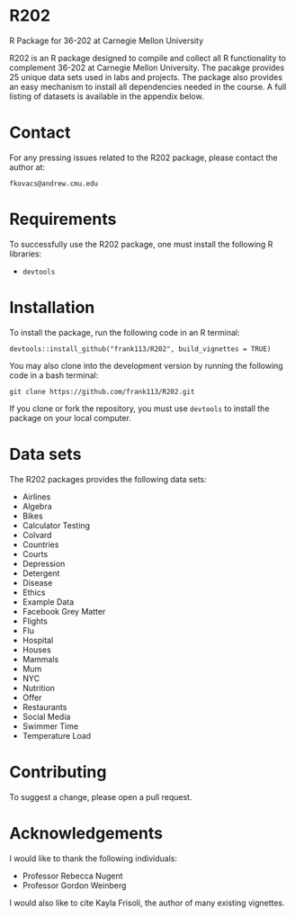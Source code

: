 # R202
R Package for 36-202 at Carnegie Mellon University

R202 is an R package designed to compile and collect all R functionality to complement 36-202 at Carnegie Mellon University. The pacakge provides 25 unique data sets used in labs and projects. The package also provides an easy mechanism to install all dependencies needed in the course. A full listing of datasets is available in the appendix below.

# Contact

For any pressing issues related to the R202 package, please contact the author at:

`fkovacs@andrew.cmu.edu`

# Requirements

To successfully use the R202 package, one must install the following R libraries:

+ `devtools`

# Installation

To install the package, run the following code in an R terminal:

`devtools::install_github("frank113/R202", build_vignettes = TRUE)`

You may also clone into the development version by running the following code in a bash terminal:

`git clone https://github.com/frank113/R202.git`

If you clone or fork the repository, you must use `devtools` to install the package on your local computer.

# Data sets

The R202 packages provides the following data sets:

+ Airlines
+ Algebra
+ Bikes
+ Calculator Testing
+ Colvard
+ Countries
+ Courts
+ Depression
+ Detergent
+ Disease
+ Ethics
+ Example Data
+ Facebook Grey Matter
+ Flights
+ Flu
+ Hospital
+ Houses
+ Mammals
+ Mum
+ NYC
+ Nutrition
+ Offer
+ Restaurants
+ Social Media
+ Swimmer Time
+ Temperature Load

# Contributing

To suggest a change, please open a pull request.

# Acknowledgements

I would like to thank the following individuals:

+ Professor Rebecca Nugent
+ Professor Gordon Weinberg

I would also like to cite Kayla Frisoli, the author of many existing vignettes.

